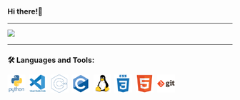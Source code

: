 ### Hi there!👋
---
![](https://komarev.com/ghpvc/?username=kkalicka)

---

### :hammer_and_wrench: Languages and Tools: 

<div>
  <img src="https://github.com/devicons/devicon/blob/master/icons/python/python-original-wordmark.svg"  title="Python" alt="python" width="40" height="40"/>&nbsp;
   <img src="https://github.com/devicons/devicon/blob/master/icons/vscode/vscode-original-wordmark.svg"  title="VS code" alt="vscode" width="40" height="40"/>&nbsp;
  <img src="https://github.com/devicons/devicon/blob/master/icons/cplusplus/cplusplus-line.svg"  title="C++" alt="cpp" width="40" height="40"/>&nbsp;
   <img src="https://github.com/devicons/devicon/blob/master/icons/c/c-original.svg"  title="C" alt="c" width="40" height="40"/>&nbsp;
   <img src="https://github.com/devicons/devicon/blob/master/icons/linux/linux-original.svg"  title="Linux" alt="linux" width="40" height="40"/>&nbsp;
  <img src="https://github.com/devicons/devicon/blob/master/icons/css3/css3-plain-wordmark.svg"  title="CSS3" alt="CSS" width="40" height="40"/>&nbsp;
  <img src="https://github.com/devicons/devicon/blob/master/icons/html5/html5-original.svg" title="HTML5" alt="HTML" width="40" height="40"/>&nbsp;
  <img src="https://github.com/devicons/devicon/blob/master/icons/git/git-original-wordmark.svg" title="Git" **alt="Git" width="40" height="40"/>
</div>
